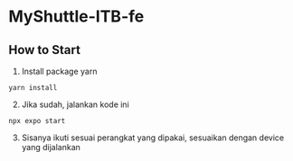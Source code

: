 # MyShuttle-ITB-fe

## How to Start
1. Install package yarn
```
yarn install
```

2. Jika sudah, jalankan kode ini
```
npx expo start
```

3. Sisanya ikuti sesuai perangkat yang dipakai, sesuaikan dengan device yang dijalankan
